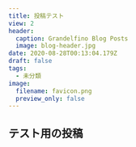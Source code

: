 ```yaml
---
title: 投稿テスト
view: 2
header:
  caption: Grandelfino Blog Posts
  image: blog-header.jpg
date: 2020-08-28T00:13:04.179Z
draft: false
tags:
  - 未分類
image:
  filename: favicon.png
  preview_only: false
---
```

## テスト用の投稿